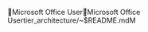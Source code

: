 Microsoft Office User                                 M i c r o s o f t   O f f i c e   U s e r   t i e r _ a r c h i t e c t u r e / ~ $ R E A D M E . m d   M 